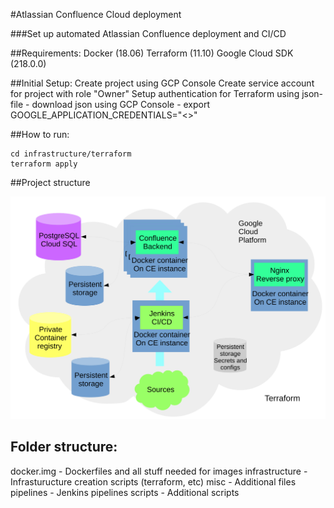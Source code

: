 #Atlassian Confluence Cloud deployment

###Set up automated Atlassian Confluence deployment and CI/CD


##Requirements:
    Docker (18.06)
    Terraform (11.10)
    Google Cloud SDK (218.0.0)

##Initial Setup:
    Create project using GCP Console
    Create service account for project with role "Owner"
    Setup authentication for Terraform using json-file
    -  download json using GCP Console
    -  export GOOGLE_APPLICATION_CREDENTIALS="<<path-to-json-file>>"

##How to run:
```
cd infrastructure/terraform
terraform apply
```

##Project structure

![Project structure](misc/scheme.png)

## Folder structure:
docker.img     - Dockerfiles and all stuff needed for images
infrastructure - Infrasturucture creation scripts (terraform, etc)
misc           - Additional files
pipelines      - Jenkins pipelines
scripts        - Additional scripts
